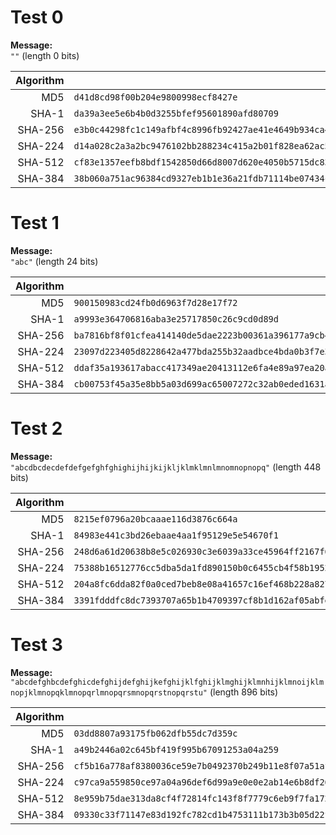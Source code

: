 # Test 0
**Message:**<br>
```""```
(length 0 bits)

| Algorithm | Output
| --------: | ------- |
| MD5       | `d41d8cd98f00b204e9800998ecf8427e`
| SHA-1     | `da39a3ee5e6b4b0d3255bfef95601890afd80709`
| SHA-256   | `e3b0c44298fc1c149afbf4c8996fb92427ae41e4649b934ca495991b7852b855`
| SHA-224   | `d14a028c2a3a2bc9476102bb288234c415a2b01f828ea62ac5b3e42f`
| SHA-512   | `cf83e1357eefb8bdf1542850d66d8007d620e4050b5715dc83f4a921d36ce9ce47d0d13c5d85f2b0ff8318d2877eec2f63b931bd47417a81a538327af927da3e`
| SHA-384   | `38b060a751ac96384cd9327eb1b1e36a21fdb71114be07434c0cc7bf63f6e1da274edebfe76f65fbd51ad2f14898b95b`

# Test 1
**Message:**<br>
```"abc"```
(length 24 bits)

| Algorithm | Output
| --------: | ------- |
| MD5       | `900150983cd24fb0d6963f7d28e17f72`
| SHA-1     | `a9993e364706816aba3e25717850c26c9cd0d89d`
| SHA-256   | `ba7816bf8f01cfea414140de5dae2223b00361a396177a9cb410ff61f20015ad`
| SHA-224   | `23097d223405d8228642a477bda255b32aadbce4bda0b3f7e36c9da7`
| SHA-512   | `ddaf35a193617abacc417349ae20413112e6fa4e89a97ea20a9eeee64b55d39a2192992a274fc1a836ba3c23a3feebbd454d4423643ce80e2a9ac94fa54ca49f`
| SHA-384   | `cb00753f45a35e8bb5a03d699ac65007272c32ab0eded1631a8b605a43ff5bed8086072ba1e7cc2358baeca134c825a7`

# Test 2
**Message:**<br>
```"abcdbcdecdefdefgefghfghighijhijkijkljklmklmnlmnomnopnopq"```
(length 448 bits)

| Algorithm | Output
| --------: | ------- |
| MD5       | `8215ef0796a20bcaaae116d3876c664a`
| SHA-1     | `84983e441c3bd26ebaae4aa1f95129e5e54670f1`
| SHA-256   | `248d6a61d20638b8e5c026930c3e6039a33ce45964ff2167f6ecedd419db06c1`
| SHA-224   | `75388b16512776cc5dba5da1fd890150b0c6455cb4f58b1952522525`
| SHA-512   | `204a8fc6dda82f0a0ced7beb8e08a41657c16ef468b228a8279be331a703c33596fd15c13b1b07f9aa1d3bea57789ca031ad85c7a71dd70354ec631238ca3445`
| SHA-384   | `3391fdddfc8dc7393707a65b1b4709397cf8b1d162af05abfe8f450de5f36bc6b0455a8520bc4e6f5fe95b1fe3c8452b`

# Test 3
**Message:**<br>
```"abcdefghbcdefghicdefghijdefghijkefghijklfghijklmghijklmnhijklmnoijklmnopjklmnopqklmnopqrlmnopqrsmnopqrstnopqrstu"```
(length 896 bits)

| Algorithm | Output
| --------: | ------- |
| MD5       | `03dd8807a93175fb062dfb55dc7d359c`
| SHA-1     | `a49b2446a02c645bf419f995b67091253a04a259`
| SHA-256   | `cf5b16a778af8380036ce59e7b0492370b249b11e8f07a51afac45037afee9d1`
| SHA-224   | `c97ca9a559850ce97a04a96def6d99a9e0e0e2ab14e6b8df265fc0b3`
| SHA-512   | `8e959b75dae313da8cf4f72814fc143f8f7779c6eb9f7fa17299aeadb6889018501d289e4900f7e4331b99dec4b5433ac7d329eeb6dd26545e96e55b874be909`
| SHA-384   | `09330c33f71147e83d192fc782cd1b4753111b173b3b05d22fa08086e3b0f712fcc7c71a557e2db966c3e9fa91746039`
